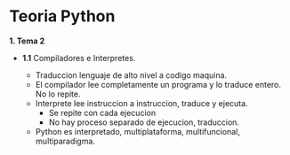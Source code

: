 # Teoria Python

__1. Tema 2__

* __1.1__ Compiladores e Interpretes.

    - Traduccion lenguaje de alto nivel a codigo maquina.
    - El compilador lee completamente un programa y lo traduce entero. No lo repite.
    - Interprete lee instruccion a instruccion, traduce y ejecuta.
      - Se repite con cada ejecucion
      - No hay proceso separado de ejecucion, traduccion.
    - Python es interpretado, multiplataforma, multifuncional, multiparadigma.
    
